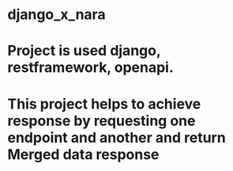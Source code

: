 # django_x_nara

# Project is used django, restframework, openapi.

# This project helps to achieve response by requesting one endpoint and another and return Merged data response

